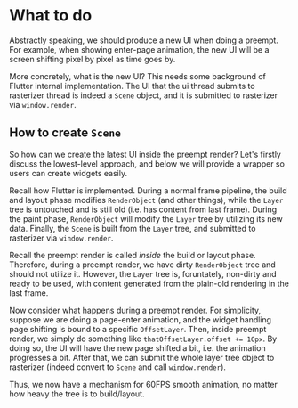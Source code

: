 # What to do

Abstractly speaking, we should produce a new UI when doing a preempt. For example, when showing enter-page animation, the new UI will be a screen shifting pixel by pixel as time goes by.

More concretely, what is the new UI? This needs some background of Flutter internal implementation. The UI that the ui thread submits to rasterizer thread is indeed a `Scene` object, and it is submitted to rasterizer via `window.render`.

## How to create `Scene`

So how can we create the latest UI inside the preempt render? Let's firstly discuss the lowest-level approach, and below we will provide a wrapper so users can create widgets easily.

Recall how Flutter is implemented. During a normal frame pipeline, the build and layout phase modifies `RenderObject` (and other things), while the `Layer` tree is untouched and is still old (i.e. has content from last frame). During the paint phase, `RenderObject` will modify the `Layer` tree by utilizing its new data. Finally, the `Scene` is built from the `Layer` tree, and submitted to rasterizer via `window.render`.

Recall the preempt render is called *inside* the build or layout phase. Therefore, during a preempt render, we have dirty `RenderObject` tree and should not utilize it. However, the `Layer` tree is, foruntately, non-dirty and ready to be used, with content generated from the plain-old rendering in the last frame.

Now consider what happens during a preempt render. For simplicity, suppose we are doing a page-enter animation, and the widget handling page shifting is bound to a specific `OffsetLayer`. Then, inside preempt render, we simply do something like `thatOffsetLayer.offset += 10px`. By doing so, the UI will have the new page shifted a bit, i.e. the animation progresses a bit. After that, we can submit the whole layer tree object to rasterizer (indeed convert to `Scene` and call `window.render`).

Thus, we now have a mechanism for 60FPS smooth animation, no matter how heavy the tree is to build/layout.



